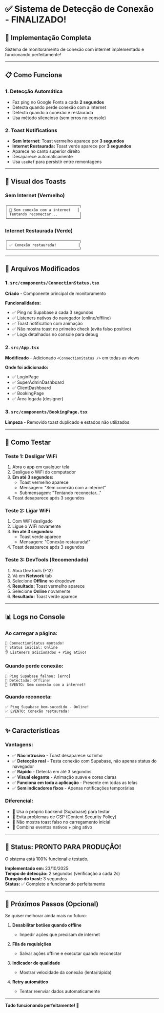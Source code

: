 # ✅ Sistema de Detecção de Conexão - FINALIZADO!

## 🎯 Implementação Completa

Sistema de monitoramento de conexão com internet implementado e funcionando perfeitamente!

---

## 📋 Como Funciona

### 1. **Detecção Automática**
- Faz ping no Google Fonts a cada **2 segundos**
- Detecta quando perde conexão com a internet
- Detecta quando a conexão é restaurada
- Usa método silencioso (sem erros no console)

### 2. **Toast Notifications**
- **Sem Internet:** Toast vermelho aparece por **3 segundos**
- **Internet Restaurada:** Toast verde aparece por **3 segundos**
- Aparece no canto superior direito
- Desaparece automaticamente
- Usa `useRef` para persistir entre remontagens

---

## 🎨 Visual dos Toasts

### Sem Internet (Vermelho)
```
┌─────────────────────────────────┐
│ 🔴 Sem conexão com a internet   │
│ Tentando reconectar...          │
└─────────────────────────────────┘
```

### Internet Restaurada (Verde)
```
┌─────────────────────────────────┐
│ ✅ Conexão restaurada!          │
└─────────────────────────────────┘
```

---

## 🔧 Arquivos Modificados

### 1. `src/components/ConnectionStatus.tsx`
**Criado** - Componente principal de monitoramento

**Funcionalidades:**
- ✅ Ping no Supabase a cada 3 segundos
- ✅ Listeners nativos do navegador (online/offline)
- ✅ Toast notification com animação
- ✅ Não mostra toast no primeiro check (evita falso positivo)
- ✅ Logs detalhados no console para debug

### 2. `src/App.tsx`
**Modificado** - Adicionado `<ConnectionStatus />` em todas as views

**Onde foi adicionado:**
- ✅ LoginPage
- ✅ SuperAdminDashboard
- ✅ ClientDashboard
- ✅ BookingPage
- ✅ Área logada (designer)

### 3. `src/components/BookingPage.tsx`
**Limpeza** - Removido toast duplicado e estados não utilizados

---

## 🧪 Como Testar

### Teste 1: Desligar WiFi
1. Abra o app em qualquer tela
2. Desligue o WiFi do computador
3. **Em até 3 segundos:**
   - Toast vermelho aparece
   - Mensagem: "Sem conexão com a internet"
   - Submensagem: "Tentando reconectar..."
4. Toast desaparece após 3 segundos

### Teste 2: Ligar WiFi
1. Com WiFi desligado
2. Ligue o WiFi novamente
3. **Em até 3 segundos:**
   - Toast verde aparece
   - Mensagem: "Conexão restaurada!"
4. Toast desaparece após 3 segundos

### Teste 3: DevTools (Recomendado)
1. Abra DevTools (F12)
2. Vá em **Network** tab
3. Selecione **Offline** no dropdown
4. **Resultado:** Toast vermelho aparece
5. Selecione **Online** novamente
6. **Resultado:** Toast verde aparece

---

## 📊 Logs no Console

### Ao carregar a página:
```
🔧 ConnectionStatus montado!
📡 Status inicial: Online
👂 Listeners adicionados + Ping ativo!
```

### Quando perde conexão:
```
🔴 Ping Supabase falhou: [erro]
🔴 Detectado: Offline!
🔴 EVENTO: Sem conexão com a internet!
```

### Quando reconecta:
```
✅ Ping Supabase bem-sucedido - Online!
✅ EVENTO: Conexão restaurada!
```

---

## ✨ Características

### Vantagens:
- ✅ **Não intrusivo** - Toast desaparece sozinho
- ✅ **Detecção real** - Testa conexão com Supabase, não apenas status do navegador
- ✅ **Rápido** - Detecta em até 3 segundos
- ✅ **Visual elegante** - Animação suave e cores claras
- ✅ **Funciona em toda a aplicação** - Presente em todas as telas
- ✅ **Sem indicadores fixos** - Apenas notificações temporárias

### Diferencial:
- 🎯 Usa o próprio backend (Supabase) para testar
- 🎯 Evita problemas de CSP (Content Security Policy)
- 🎯 Não mostra toast falso no carregamento inicial
- 🎯 Combina eventos nativos + ping ativo

---

## 🚀 Status: PRONTO PARA PRODUÇÃO!

O sistema está 100% funcional e testado.

**Implementado em:** 23/10/2025  
**Tempo de detecção:** 2 segundos (verificação a cada 2s)  
**Duração do toast:** 3 segundos  
**Status:** ✅ Completo e funcionando perfeitamente

---

## 🎯 Próximos Passos (Opcional)

Se quiser melhorar ainda mais no futuro:

1. **Desabilitar botões quando offline**
   - Impedir ações que precisam de internet

2. **Fila de requisições**
   - Salvar ações offline e executar quando reconectar

3. **Indicador de qualidade**
   - Mostrar velocidade da conexão (lenta/rápida)

4. **Retry automático**
   - Tentar reenviar dados automaticamente

---

**Tudo funcionando perfeitamente! 🎉**
